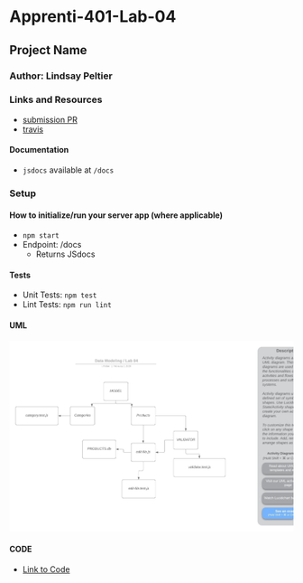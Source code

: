 # Apprenti-401-Lab-04

## Project Name

### Author: Lindsay Peltier

### Links and Resources
* [submission PR]()
* [travis]()

#### Documentation
* `jsdocs` available at `/docs`

### Setup

#### How to initialize/run your server app (where applicable)
* `npm start`
* Endpoint: /docs
  * Returns JSdocs
  
#### Tests
* Unit Tests: `npm test`
* Lint Tests: `npm run lint`

#### UML
![UML](./assets/lab04UML.jpeg)

#### CODE
* [Link to Code](./fs/edit-file.js)
